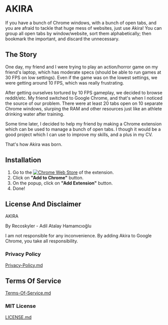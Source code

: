 # AKIRA

If you have a bunch of Chrome windows, with a bunch of open tabs, and you are afraid to tackle that huge mess of websites, just use Akira! You can group all open tabs by window/website, sort them alphabetically; then bookmark the important, and discard the unnecessary.

## The Story

One day, my friend and I were trying to play an action/horror game on my friend's laptop, which has moderate specs (should be able to run games at 30 FPS on low settings). Even if the game was on the lowest settings, we were getting around 10 FPS, which was really frustrating.

After getting ourselves tortured by 10 FPS gameplay, we decided to browse reddit/etc. My friend switched to Google Chrome, and that's when I noticed the source of our problem. There were at least 20 tabs open on 10 separate Chrome windows, slurping the RAM and other resources just like an athlete drinking water after training.

Some time later, I decided to help my friend by making a Chrome extension which can be used to manage a bunch of open tabs. I though it would be a good project which I can use to improve my skills, and a plus in my CV.

That's how Akira was born.

## Installation

1. Go to the [![Chrome Web Store](https://img.shields.io/chrome-web-store/v/aibadljmbjbjogomfgkoaoaighnmdghp?label=Chrome%20Web%20Store)](https://chrome.google.com/webstore/detail/akira/aibadljmbjbjogomfgkoaoaighnmdghp) of the extension.
2. Click on **"Add to Chrome"** button.
3. On the popup, click on **"Add Extension"** button.
4. Done!

## License And Disclaimer

AKIRA

By Recoskyler - Adil Atalay Hamamcıoğlu

I am not responsible for any inconvenience. By adding Akira to Google Chrome, you take all responsibility.

### Privacy Policy

[Privacy-Policy.md](https://github.com/recoskyler/Akira/blob/master/privacy-policy.md)

## Terms Of Service

[Terms-Of-Service.md]([../Akira/terms-of-service.md](https://github.com/recoskyler/Akira/blob/master/terms-of-service.md))

### MIT License

[LICENSE.md](https://github.com/recoskyler/Akira/blob/master/LICENSE.md)

